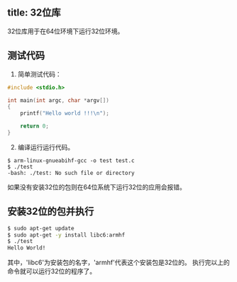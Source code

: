 title: 32位库
---

32位库用于在64位环境下运行32位环境。

## 测试代码

1. 简单测试代码：

```c
#include <stdio.h>

int main(int argc, char *argv[])
{
    printf("Hello world !!!\n");

    return 0;
}
```

2. 编译运行运行代码。

```
$ arm-linux-gnueabihf-gcc -o test test.c
$ ./test   
-bash: ./test: No such file or directory
```
如果没有安装32位的包则在64位系统下运行32位的应用会报错。

## 安装32位的包并执行

```bash
$ sudo apt-get update
$ sudo apt-get -y install libc6:armhf
$ ./test  
Hello World!
```
其中，'libc6'为安装包的名字，'armhf'代表这个安装包是32位的。
执行完以上的命令就可以运行32位的程序了。

